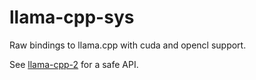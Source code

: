 # llama-cpp-sys

Raw bindings to llama.cpp with cuda and opencl support.

See [llama-cpp-2](https://crates.io/crates/llama-cpp-2) for a safe API.
